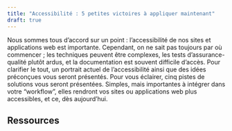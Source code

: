 ```yaml
---
title: "Accessibilité : 5 petites victoires à appliquer maintenant"
draft: true
---
```


Nous sommes tous d’accord sur un point : l’accessibilité de nos sites et applications web est importante. Cependant, on ne sait pas toujours par où commencer ; les techniques peuvent être complexes, les tests d’assurance-qualité plutôt ardus, et la documentation est souvent difficile d’accès. Pour clarifier le tout, un portrait actuel de l’accessibilité ainsi que des idées préconçues vous seront présentés. Pour vous éclairer, cinq pistes de solutions vous seront présentées. Simples, mais importantes à intégrer dans votre “workflow”, elles rendront vos sites ou applications web plus accessibles, et ce, dès aujourd’hui.

## Ressources
